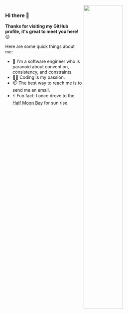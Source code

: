 <a href="https://github.com/sanjinhub?tab=repositories">
  <img align="right" src="https://github-readme-stats.vercel.app/api?username=sanjinhub&show_icons=true&title_color=000&icon_color=0099ff&text_color=000&bg_color=ffffff" width="50%" />
</a>

### Hi there 👋

**Thanks for visiting my GitHub profile, it's great to meet you here!** 😊

Here are some quick things about me:

- 🔭 I'm a software engineer who is paranoid about convention, consistency, and constraints.
- 🧑‍💻 Coding is my passion.
- 📫 The best way to reach me is to send me an email.
- ⚡ Fun fact: I once drove to the [Half Moon Bay](https://www.google.com/maps/place/Half+Moon+Bay,+CA,+USA) for sun rise.
